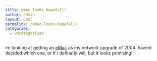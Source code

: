 ```yaml
---
title: emac looks hopefull!
author: admin
layout: post
permalink: /emac-looks-hopefull/
categories:
  - Uncategorized
---
```

Im looking at getting an [eMac][1] as my network upgrade of 2004. havent decided which one, or if i definatly will, but it looks primising!

 [1]: http://www.apple.com/emac